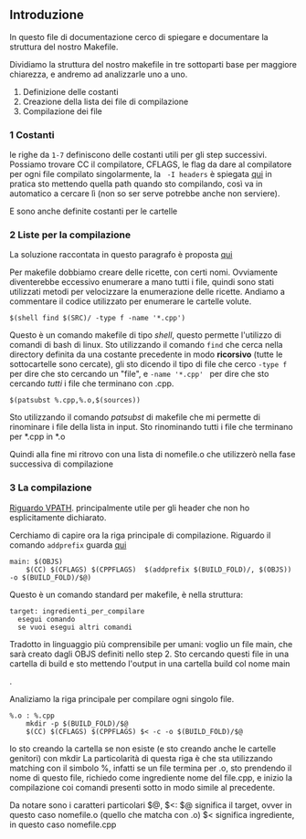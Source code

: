 ## Introduzione
In questo file di documentazione cerco di spiegare e documentare la struttura del nostro Makefile. 

Dividiamo la struttura del nostro makefile in tre sottoparti base per maggiore chiarezza, e andremo ad analizzarle uno a uno.

1. Definizione delle costanti
2. Creazione della lista dei file di compilazione
3. Compilazione dei file

### 1 Costanti
le righe da ``` 1-7 ``` definiscono delle costanti utili per gli step successivi.
Possiamo trovare CC il compilatore, CFLAGS, le flag da dare al compilatore per ogni file compilato singolarmente, la ``` -I headers``` è spiegata  [qui]((https://stackoverflow.com/questions/6141147/how-do-i-include-a-path-to-libraries-in-g)) in pratica sto mettendo quella path quando sto compilando, così va in automatico a cercare lì (non so ser serve potrebbe anche non serviere).

E sono anche definite costanti per le cartelle

### 2 Liste per la compilazione
La soluzione raccontata in questo paragrafo è proposta [qui](https://stackoverflow.com/questions/2483182/recursive-wildcards-in-gnu-make)

Per makefile dobbiamo creare delle ricette, con certi nomi. Ovviamente diventerebbe eccessivo enumerare a mano tutti i file, quindi sono stati utilizzati metodi per velocizzare la enumerazione delle ricette. Andiamo a commentare il codice utilizzato per enumerare le cartelle volute.

```$(shell find $(SRC)/ -type f -name '*.cpp')```

Questo è un comando makefile di tipo *shell*, questo permette l'utilizzo di comandi di bash di linux. Sto utilizzando il comando ```find``` che cerca nella directory definita da una costante precedente in modo **ricorsivo** (tutte le sottocartelle sono cercate), gli sto dicendo il tipo di file che cerco ```-type f```  per dire che sto cercando un "file", e ```-name '*.cpp' ``` per dire che sto cercando *tutti* i file che terminano con .cpp.

```$(patsubst %.cpp,%.o,$(sources))```

Sto utilizzando il comando *patsubst* di makefile che mi permette di rinominare i file della lista in input. Sto rinominando tutti i file che terminano per *.cpp in *.o

Quindi alla fine mi ritrovo con una lista di nomefile.o che utilizzerò nella fase successiva di compilazione

### 3 La compilazione 
[Riguardo VPATH](https://www.cmcrossroads.com/article/basics-vpath-and-vpath#:~:text=The%20VPATH%20is%20a%20list,only%20used%20for%20source%20files). principalmente utile per gli header che non ho esplicitamente dichiarato.

Cerchiamo di capire ora la riga principale di compilazione.
Riguardo il comando ```addprefix``` guarda [qui](https://stackoverflow.com/questions/1322643/makefile-how-to-add-a-prefix-to-the-basename)

```
main: $(OBJS)
	$(CC) $(CFLAGS) $(CPPFLAGS)  $(addprefix $(BUILD_FOLD)/, $(OBJS)) -o $(BUILD_FOLD)/$@)
 ```

Questo è un comando standard per makefile, è nella struttura:
```
target: ingredienti_per_compilare
  esegui comando
  se vuoi esegui altri comandi
```
Tradotto in linguaggio più comprensibile per umani: voglio un file main, che sarà creato dagli OBJS definiti nello step 2.
Sto cercando questi file in una cartella di build e sto mettendo l'output in una cartella build col nome main 

.

Analiziamo la riga principale per compilare ogni singolo file.
```
%.o : %.cpp
    mkdir -p $(BUILD_FOLD)/$@
	$(CC) $(CFLAGS) $(CPPFLAGS) $< -c -o $(BUILD_FOLD)/$@
```
Io sto creando la cartella se non esiste (e sto creando anche le cartelle genitori) con mkdir
La particolarità di questa riga è che sta utilizzando matching con il simbolo %, infatti se un file termina per .o, sto prendendo il nome di questo file, richiedo come ingrediente nome del file.cpp, e inizio la compilazione coi comandi presenti sotto in modo simile al precedente.

Da notare sono i caratteri particolari $@, $<:
$@ significa il target, ovver in questo caso nomefile.o (quello che matcha con .o)
$< significa ingrediente, in questo caso nomefile.cpp
